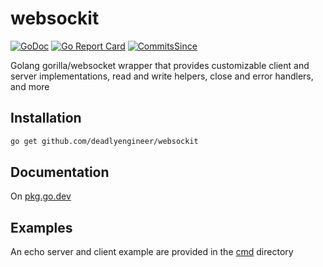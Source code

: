 # websockit

[![GoDoc](https://godoc.org/github.com/deadlyengineer/websockit?status.png)](https://pkg.go.dev/github.com/deadlyengineer/websockit)
[![Go Report Card](https://goreportcard.com/badge/github.com/deadlyengineer/websockit)](https://goreportcard.com/report/github.com/deadlyengineer/websockit)
[![CommitsSince](https://img.shields.io/github/commits-since/deadlyengineer/websockit/latest.svg)](https://github.com/deadlyengineer/websockit/releases)

Golang gorilla/websocket wrapper that provides customizable client and server implementations, read and write helpers, close and error handlers, and more

## Installation

```bash
go get github.com/deadlyengineer/websockit
```

## Documentation

On [pkg.go.dev](https://pkg.go.dev/github.com/deadlyengineer/websockit)

## Examples

An echo server and client example are provided in the [cmd](./cmd) directory
